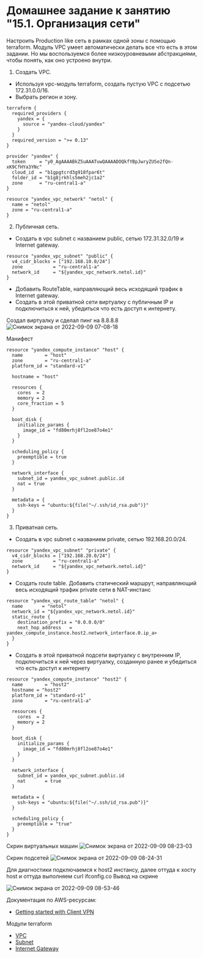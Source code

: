 # Домашнее задание к занятию "15.1. Организация сети"

Настроить Production like сеть в рамках одной зоны с помощью terraform. Модуль VPC умеет автоматически делать все что есть в этом задании. Но мы воспользуемся более низкоуровневыми абстракциями, чтобы понять, как оно устроено внутри.

1. Создать VPC.

- Используя vpc-модуль terraform, создать пустую VPC с подсетью 172.31.0.0/16.
- Выбрать регион и зону.

```
terraform {
  required_providers {
    yandex = {
      source = "yandex-cloud/yandex"
    }
  }
  required_version = ">= 0.13"
}

provider "yandex" {
  token     = "y0_AgAAAABkZ5uAAATuwQAAAADOQkfYBpJwryZUSe2fQn-xK9CfHYa3YNc"
  cloud_id  = "b1gpgtcrd3g918fpar6t"
  folder_id = "b1g8jrkhls5meh2jc1a2"
  zone      = "ru-central1-a"
}

resource "yandex_vpc_network" "netol" {
  name = "netol"
  zone = "ru-central1-a"
}
```

2. Публичная сеть.

- Создать в vpc subnet с названием public, сетью 172.31.32.0/19 и Internet gateway.
    
```
resource "yandex_vpc_subnet" "public" {
  v4_cidr_blocks = ["192.168.10.0/24"]
  zone           = "ru-central1-a"
  network_id     = "${yandex_vpc_network.netol.id}"
}
```    
    
- Добавить RouteTable, направляющий весь исходящий трафик в Internet gateway.
- Создать в этой приватной сети виртуалку с публичным IP и подключиться к ней, убедиться что есть доступ к интернету.
    
Создал виртуалку и сделал пинг на 8.8.8.8    
![Снимок экрана от 2022-09-09 07-08-18](https://user-images.githubusercontent.com/87299405/189276001-eaaa651a-87ec-4320-91b7-6f3f7a2cac26.png)
   
Манифест   

```
resource "yandex_compute_instance" "host" {
  name        = "host"
  zone        = "ru-central1-a"
  platform_id = "standard-v1"

  hostname = "host"

  resources {
    cores  = 2
    memory = 2
    core_fraction = 5
  }

  boot_disk {
    initialize_params {
      image_id = "fd80mrhj8fl2oe87o4e1"
    }
  }

  scheduling_policy {
    preemptible = true
  }

  network_interface {
    subnet_id = yandex_vpc_subnet.public.id
    nat = true
  }
  
  metadata = {
    ssh-keys = "ubuntu:${file("~/.ssh/id_rsa.pub")}"
  }
}
```
    
3. Приватная сеть.

- Создать в vpc subnet с названием private, сетью 192.168.20.0/24.   

```
resource "yandex_vpc_subnet" "private" {
  v4_cidr_blocks = ["192.168.20.0/24"]
  zone           = "ru-central1-a"
  network_id     = "${yandex_vpc_network.netol.id}"
}
```
   
- Создать route table. Добавить статический маршрут, направляющий весь исходящий трафик private сети в NAT-инстанс    
    
```
resource "yandex_vpc_route_table" "netol" {
  name       = "netol"
  network_id = "${yandex_vpc_network.netol.id}"
  static_route {
    destination_prefix = "0.0.0.0/0"
    next_hop_address   = yandex_compute_instance.host2.network_interface.0.ip_a>
  }
}
```

- Создать в этой приватной подсети виртуалку с внутренним IP, подключиться к ней через виртуалку, созданную ранее и убедиться что есть доступ к интернету
     
```
resource "yandex_compute_instance" "host2" {
  name        = "host2"
  hostname = "host2"
  platform_id = "standard-v1"
  zone        = "ru-central1-a"

  resources {
    cores  = 2
    memory = 2
  }

  boot_disk {
    initialize_params {
      image_id = "fd80mrhj8fl2oe87o4e1"
    }
  }

  network_interface {
    subnet_id = yandex_vpc_subnet.public.id
    nat       = true
  }

  metadata = {
    ssh-keys = "ubuntu:${file("~/.ssh/id_rsa.pub")}"
  }

  scheduling_policy {
    preemptible = "true"
  }
}
```
    
Скрин виртуальных машин
![Снимок экрана от 2022-09-09 08-23-03](https://user-images.githubusercontent.com/87299405/189284909-705ba1b3-7474-4621-b2e1-bcb64c400760.png)
    
Скрин подсетей
![Снимок экрана от 2022-09-09 08-24-31](https://user-images.githubusercontent.com/87299405/189285127-ab75fa04-c9e5-4c65-8283-bba2118aec64.png)
    
Для диагностики подключаемся к host2 инстансу, далее оттуда к хосту host и оттуда выполняем curl ifconfig.co
Вывод на скрине  
    
![Снимок экрана от 2022-09-09 08-53-46](https://user-images.githubusercontent.com/87299405/189290316-f536c42d-917b-4807-837e-4f242ef6ecab.png)
    

Документация по AWS-ресурсам:

- [Getting started with Client VPN](https://docs.aws.amazon.com/vpn/latest/clientvpn-admin/cvpn-getting-started.html)

Модули terraform

- [VPC](https://registry.terraform.io/providers/hashicorp/aws/latest/docs/resources/vpc)
- [Subnet](https://registry.terraform.io/providers/hashicorp/aws/latest/docs/resources/subnet)
- [Internet Gateway](https://registry.terraform.io/providers/hashicorp/aws/latest/docs/resources/internet_gateway)

